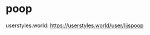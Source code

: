 # poop

userstyles.world: <a href="https://userstyles.world/user/lijspoop">https://userstyles.world/user/lijspoop</a>
